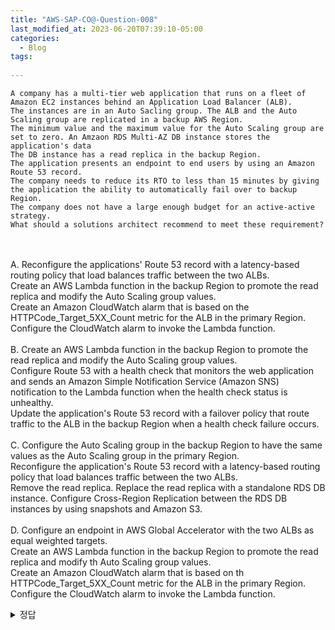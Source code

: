 ```yaml
---
title: "AWS-SAP-CO@-Question-008"
last_modified_at: 2023-06-20T07:39:10-05:00
categories:
  - Blog
tags:
  
---
```


```
A company has a multi-tier web application that runs on a fleet of Amazon EC2 instances behind an Application Load Balancer (ALB).
The instances are in an Auto Sacling group. The ALB and the Auto Scaling group are replicated in a backup AWS Region.
The minimum value and the maximum value for the Auto Scaling group are set to zero. An Amzaon RDS Multi-AZ DB instance stores the application's data
The DB instance has a read replica in the backup Region.
The application presents an endpoint to end users by using an Amazon Route 53 record.
The company needs to reduce its RTO to less than 15 minutes by giving the application the ability to automatically fail over to backup Region.
The company does not have a large enough budget for an active-active strategy.
What should a solutions architect recommend to meet these requirement?
```
<br/><br/>
A. Reconfigure the applications' Route 53 record with a latency-based routing policy that load balances traffic between the two ALBs.  
   Create an AWS Lambda function in the backup Region to promote the read replica and modify the Auto Scaling group values.  
   Create an Amazon CloudWatch alarm that is based on the HTTPCode_Target_5XX_Count metric for the ALB in the primary Region.  
   Configure the CloudWatch alarm to invoke the Lambda function.  
<br/>
B. Create an AWS Lambda function in the backup Region to promote the read replica and modify the Auto Scaling group values.  
   Configure Route 53 with a health check that monitors the web application and sends an Amazon Simple Notification Service (Amazon SNS) notification to the Lambda function when the health check status is unhealthy.  
   Update the application's Route 53 record with a failover policy that route traffic to the ALB in the backup Region when a health check failure occurs.  
<br/>
C. Configure the Auto Scaling group in the backup Region to have the same values as the Auto Scaling group in the primary Region.  
   Reconfigure the application's Route 53 record with a latency-based routing policy that load balances traffic between the two ALBs.  
   Remove the read replica. Replace the read replica with a standalone RDS DB instance. 
   Configure Cross-Region Replication between the RDS DB instances by using snapshots and Amazon S3.  
<br/>
D. Configure an endpoint in AWS Global Accelerator with the two ALBs as equal weighted targets.  
   Create an AWS Lambda function in the backup Region to promote the read replica and modify th Auto Scaling group values.  
   Create an Amazon CloudWatch alarm that is based on th HTTPCode_Target_5XX_Count metric for the ALB in the primary Region.  
   Configure the CloudWatch alarm to invoke the Lambda function.  


<details>
  <summary>정답</summary>
  B<br/>
  [https://docs.amazonaws.cn/en_us/Route53/latest/DeveloperGuide/welcome-health-checks.html](https://docs.amazonaws.cn/en_us/Route53/latest/DeveloperGuide/welcome-health-checks.html)  
  [https://docs.aws.amazon.com/Route53/latest/DeveloperGuide/dns-failover-types.html](https://docs.aws.amazon.com/Route53/latest/DeveloperGuide/dns-failover-types.html)  
  <br/>
  SNS + Health check  
  B가 15분 이하라는 RTO 요구와 Active-Active 구성할 예산이 없다는 요구조건을 만족시킬 수 있는 방법임  
  회사는 read replica를 발동시키는 백업 리전에 람다 Function을 생성하고 Aoto scaling value를 수정한다.  
  Route 53이 웹 어플리케이션을 모니터링 하도록 health check를 구성하고 unhealthy가 식별되면 Lambda function에게 SNS Notification을 전송한다.  
  Route 53 record가 또한 traffic을 백업 리전의 ALB로 전송하도록 failover 정책을 설정한다.  
  이렇게 함으로써 primary region이 먹통이 되면 failover 정책에 의해서 트래픽이 백업 리전으로 전달된다. (15분 RTO 이내)  
</deatils>
